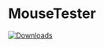 MouseTester
===========

[![Downloads](https://img.shields.io/github/downloads/amitxv/MouseTester/total.svg)](https://github.com/amitxv/MouseTester/releases)
